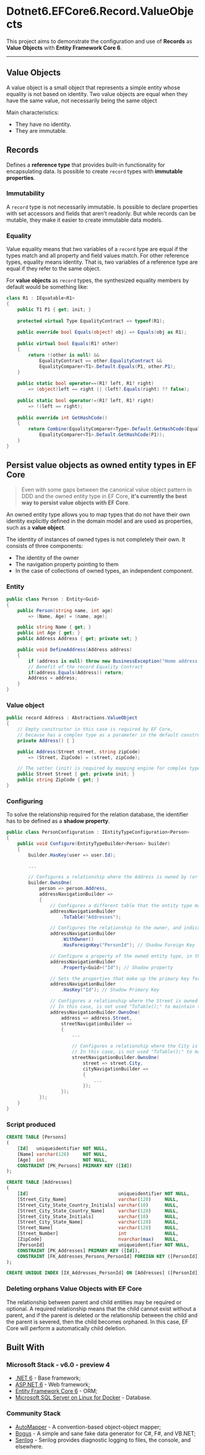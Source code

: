 # Dotnet6.EFCore6.Record.ValueObjects

This project aims to demonstrate the configuration and use of **Records** as **Value Objects** with **Entity Framework Core 6**.

---

## Value Objects

A value object is a small object that represents a simple entity whose equality is not based on identity. Two value objects are equal when they have the same value, not necessarily being the same object

 Main characteristics:

- They have no identity.
- They are immutable.

## Records

Defines a **reference type** that provides built-in functionality for encapsulating data. Is possible to create `record` types with **immutable properties**.

### Immutability 

A `record` type is not necessarily immutable. Is possible to declare properties with set accessors and fields that aren't readonly. But while records can be mutable, they make it easier to create immutable data models.

### Equality

Value equality means that two variables of a `record` type are equal if the types match and all property and field values match. For other reference types, equality means identity. That is, two variables of a reference type are equal if they refer to the same object.

For **value objects** as `record` types, the synthesized equality members by default would be something like:

```c#
class R1 : IEquatable<R1>
{
    public T1 P1 { get; init; }
    
    protected virtual Type EqualityContract => typeof(R1);
    
    public override bool Equals(object? obj) => Equals(obj as R1);
    
    public virtual bool Equals(R1? other)
    {
        return !(other is null) &&
            EqualityContract == other.EqualityContract &&
            EqualityComparer<T1>.Default.Equals(P1, other.P1);
    }
    
    public static bool operator==(R1? left, R1? right)
        => (object)left == right || (left?.Equals(right) ?? false);
        
    public static bool operator!=(R1? left, R1? right)
        => !(left == right);
        
    public override int GetHashCode()
    {
        return Combine(EqualityComparer<Type>.Default.GetHashCode(EqualityContract),
            EqualityComparer<T1>.Default.GetHashCode(P1));
    }
}
```
## Persist value objects as owned entity types in EF Core

> Even with some gaps between the canonical value object pattern in DDD and the owned entity type in EF Core, **it's currently the best way to persist value objects with EF Core**.

An owned entity type allows you to map types that do not have their own identity explicitly defined in the domain model and are used as properties, such as a **value object**. 

The identity of instances of owned types is not completely their own. It consists of three components:

- The identity of the owner
- The navigation property pointing to them
- In the case of collections of owned types, an independent component.

### Entity

```c#
public class Person : Entity<Guid>
{
    public Person(string name, int age) 
        => (Name, Age) = (name, age);

    public string Name { get; }
    public int Age { get; }
    public Address Address { get; private set; }

    public void DefineAddress(Address address)
    {
        if (address is null) throw new BusinessException("Home address must be informed");
        // Benefit of the record Equality Contract
        if(address.Equals(Address)) return;
        Address = address;
    }
}
```

### Value object

```c#
public record Address : Abstractions.ValueObject
{
    // Empty constructor in this case is required by EF Core,
    // because has a complex type as a parameter in the default constructor.
    private Address() { }

    public Address(Street street, string zipCode)
        => (Street, ZipCode) = (street, zipCode);

    // The setter (init) is required by mapping engine for complex types.
    public Street Street { get; private init; }
    public string ZipCode { get; }
}
```
### Configuring 

To solve the relationship required for the relation database, the identifier has to be defined as a **shadow property**.

```c#
public class PersonConfiguration : IEntityTypeConfiguration<Person>
{
    public void Configure(EntityTypeBuilder<Person> builder)
    {
        builder.HasKey(user => user.Id);

        ...

        // Configures a relationship where the Address is owned by (or part of) Person.
        builder.OwnsOne(
            person => person.Address,
            addressNavigationBuilder =>
            {
                // Configures a different table that the entity type maps to when targeting a relational database.
                addressNavigationBuilder
                    .ToTable("Addresses");

                // Configures the relationship to the owner, and indicates the Foreign Key.
                addressNavigationBuilder
                    .WithOwner()
                    .HasForeignKey("PersonId"); // Shadow Foreign Key

                // Configure a property of the owned entity type, in this case the to be used as Primary Key
                addressNavigationBuilder
                    .Property<Guid>("Id"); // Shadow property

                // Sets the properties that make up the primary key for this owned entity type.
                addressNavigationBuilder
                    .HasKey("Id"); // Shadow Primary Key

                // Configures a relationship where the Street is owned by (or part of) Addresses.
                // In this case, is not used "ToTable();" to maintain the owned and owner in the same table. 
                addressNavigationBuilder.OwnsOne(
                    address => address.Street,
                    streetNavigationBuilder =>
                    {
                        ...

                        // Configures a relationship where the City is owned by (or part of) Street.
                        // In this case, is not used "ToTable();" to maintain the owned and owner in the same table. 
                        streetNavigationBuilder.OwnsOne(
                            street => street.City,
                            cityNavigationBuilder =>
                            {
                                ...
                            });
                    });
            });
    }
}
```
### Script produced

```sql
CREATE TABLE [Persons]
(
    [Id]   uniqueidentifier NOT NULL,
    [Name] varchar(128)     NOT NULL,
    [Age]  int              NOT NULL,
    CONSTRAINT [PK_Persons] PRIMARY KEY ([Id])
);

CREATE TABLE [Addresses]
(
    [Id]                                 uniqueidentifier NOT NULL,
    [Street_City_Name]                   varchar(128)     NULL,
    [Street_City_State_Country_Initials] varchar(10)      NULL,
    [Street_City_State_Country_Name]     varchar(128)     NULL,
    [Street_City_State_Initials]         varchar(10)      NULL,
    [Street_City_State_Name]             varchar(128)     NULL,
    [Street_Name]                        varchar(128)     NULL,
    [Street_Number]                      int              NULL,
    [ZipCode]                            nvarchar(max)    NULL,
    [PersonId]                           uniqueidentifier NOT NULL,
    CONSTRAINT [PK_Addresses] PRIMARY KEY ([Id]),
    CONSTRAINT [FK_Addresses_Persons_PersonId] FOREIGN KEY ([PersonId]) REFERENCES [Persons] ([Id]) ON DELETE CASCADE
);

CREATE UNIQUE INDEX [IX_Addresses_PersonId] ON [Addresses] ([PersonId]);
```

### Deleting orphans Value Objects with EF Core

The relationship between parent and child entities may be required or optional. A required relationship means that the child cannot exist without a parent, and if the parent is deleted or the relationship between the child and the parent is severed, then the child becomes orphaned. In this case, EF Core will perform a automatically child deletion.

## Built With

### Microsoft Stack - v6.0 - preview 4

* [.NET 6](https://devblogs.microsoft.com/dotnet/announcing-net-6-preview-4/) - Base framework;
* [ASP.NET 6](https://devblogs.microsoft.com/aspnet/asp-net-core-updates-in-net-6-preview-4/) - Web framework;
* [Entity Framework Core 6](https://devblogs.microsoft.com/dotnet/announcing-entity-framework-core-6-0-preview-4-performance-edition/) - ORM;
* [Microsoft SQL Server on Linux for Docker](https://hub.docker.com/_/microsoft-mssql-server) - Database.

### Community Stack

* [AutoMapper](https://automapper.org/) - A convention-based object-object mapper;
* [Bogus](https://github.com/bchavez/Bogus) - A simple and sane fake data generator for C#, F#, and VB.NET;
* [Serilog](https://serilog.net/) - Serilog provides diagnostic logging to files, the console, and elsewhere.